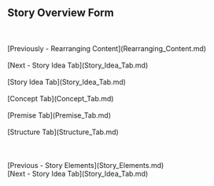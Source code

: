 ## Story Overview Form ##
 <br/>
 <br/>
[Previously - Rearranging Content](Rearranging_Content.md) <br/>
 <br/>
[Next - Story Idea Tab](Story_Idea_Tab.md) <br/>
 <br/>
[Story Idea Tab](Story_Idea_Tab.md) <br/><br/>
[Concept Tab](Concept_Tab.md) <br/><br/>
[Premise Tab](Premise_Tab.md) <br/><br/>
[Structure Tab](Structure_Tab.md) <br/><br/>
 <br/>
 <br/>
[Previous - Story Elements](Story_Elements.md) <br/>
[Next - Story Idea Tab](Story_Idea_Tab.md) <br/>
